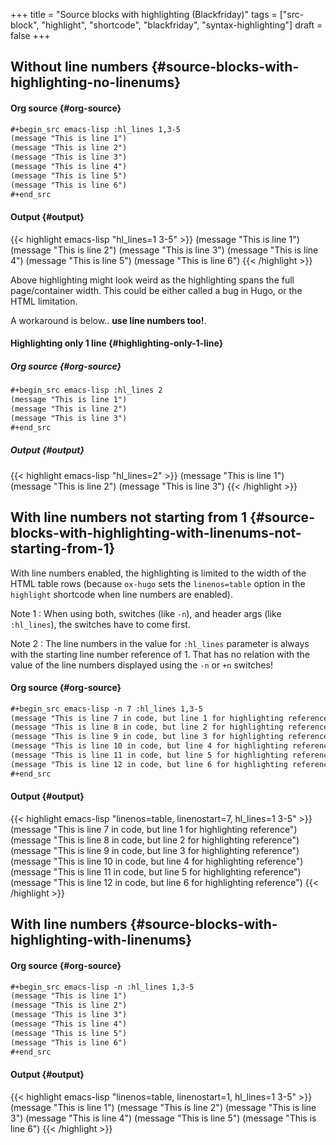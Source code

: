 +++
title = "Source blocks with highlighting (Blackfriday)"
tags = ["src-block", "highlight", "shortcode", "blackfriday", "syntax-highlighting"]
draft = false
+++

## Without line numbers {#source-blocks-with-highlighting-no-linenums}


#### Org source {#org-source}

```org
#+begin_src emacs-lisp :hl_lines 1,3-5
(message "This is line 1")
(message "This is line 2")
(message "This is line 3")
(message "This is line 4")
(message "This is line 5")
(message "This is line 6")
#+end_src
```


#### Output {#output}

{{< highlight emacs-lisp "hl_lines=1 3-5" >}}
(message "This is line 1")
(message "This is line 2")
(message "This is line 3")
(message "This is line 4")
(message "This is line 5")
(message "This is line 6")
{{< /highlight >}}

Above highlighting might look weird as the highlighting spans the full
page/container width. This could be either called a bug in Hugo, or
the HTML limitation.

A workaround is below.. **use line numbers too!**.


#### Highlighting only 1 line {#highlighting-only-1-line}


##### Org source {#org-source}

```org
#+begin_src emacs-lisp :hl_lines 2
(message "This is line 1")
(message "This is line 2")
(message "This is line 3")
#+end_src
```


##### Output {#output}

{{< highlight emacs-lisp "hl_lines=2" >}}
(message "This is line 1")
(message "This is line 2")
(message "This is line 3")
{{< /highlight >}}


## With line numbers **not** starting from 1 {#source-blocks-with-highlighting-with-linenums-not-starting-from-1}

With line numbers enabled, the highlighting is limited to the width of
the HTML table rows (because `ox-hugo` sets the `linenos=table` option
in the `highlight` shortcode when line numbers are enabled).

Note 1
: When using both, switches (like `-n`), and header args
    (like `:hl_lines`), the <span class="underline">switches have to come first</span>.

Note 2
: The line numbers in the value for `:hl_lines` parameter is
    always with the starting line number reference of 1. That
    has no relation with the value of the line numbers
    displayed using the `-n` or `+n` switches!


#### Org source {#org-source}

```org
#+begin_src emacs-lisp -n 7 :hl_lines 1,3-5
(message "This is line 7 in code, but line 1 for highlighting reference")
(message "This is line 8 in code, but line 2 for highlighting reference")
(message "This is line 9 in code, but line 3 for highlighting reference")
(message "This is line 10 in code, but line 4 for highlighting reference")
(message "This is line 11 in code, but line 5 for highlighting reference")
(message "This is line 12 in code, but line 6 for highlighting reference")
#+end_src
```


#### Output {#output}

{{< highlight emacs-lisp "linenos=table, linenostart=7, hl_lines=1 3-5" >}}
(message "This is line 7 in code, but line 1 for highlighting reference")
(message "This is line 8 in code, but line 2 for highlighting reference")
(message "This is line 9 in code, but line 3 for highlighting reference")
(message "This is line 10 in code, but line 4 for highlighting reference")
(message "This is line 11 in code, but line 5 for highlighting reference")
(message "This is line 12 in code, but line 6 for highlighting reference")
{{< /highlight >}}


## With line numbers {#source-blocks-with-highlighting-with-linenums}


#### Org source {#org-source}

```org
#+begin_src emacs-lisp -n :hl_lines 1,3-5
(message "This is line 1")
(message "This is line 2")
(message "This is line 3")
(message "This is line 4")
(message "This is line 5")
(message "This is line 6")
#+end_src
```


#### Output {#output}

{{< highlight emacs-lisp "linenos=table, linenostart=1, hl_lines=1 3-5" >}}
(message "This is line 1")
(message "This is line 2")
(message "This is line 3")
(message "This is line 4")
(message "This is line 5")
(message "This is line 6")
{{< /highlight >}}
